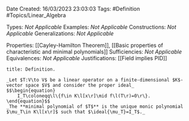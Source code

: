 <div class="topSpace"></div>

Date Created: 16/03/2023 23:03:03
Tags: #Definition #Topics/Linear_Algebra

Types: _Not Applicable_
Examples: _Not Applicable_
Constructions: _Not Applicable_
Generalizations: _Not Applicable_

Properties: [[Cayley-Hamilton Theorem]], [[Basic properties of characteristic and minimal polynomials]]
Sufficiencies: _Not Applicable_
Equivalences: _Not Applicable_
Justifications: [[Field implies PID]]

``` ad-Definition
title: Definition.

_Let $T:V\to V$ be a linear operator on a finite-dimensional $K$-vector space $V$ and consider the proper ideal_
$$\begin{equation}
    I_T\coloneqq\l\{f\in K\l[x\r]\mid f\l(T\r)=0\r\}.
\end{equation}$$
_The **minimal polynomial of $T$** is the unique monic polynomial $\mu_T\in K\l[x\r]$ such that $\ideal{\mu_T}=I_T$._

```
